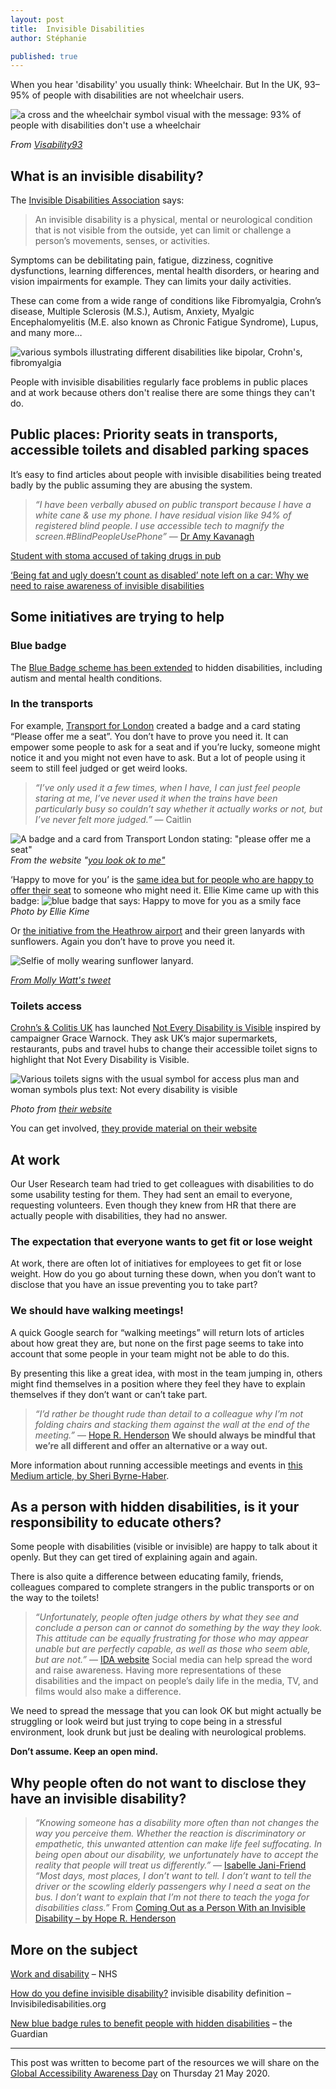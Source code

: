 ```yaml
---
layout: post
title:  Invisible Disabilities
author: Stéphanie

published: true
---
```


When you hear 'disability' you usually think: Wheelchair. But In the UK, 93–95% of people with disabilities are not wheelchair users.

<!--more-->
![a cross and the wheelchair symbol visual with the message: 93% of people with disabilities don't use a wheelchair](/images/a11y/93visability.png)

_From [Visability93](https://www.visability93.com/)_

## What is an invisible disability?
The [Invisible Disabilities Association](https://invisibledisabilities.org/what-is-an-invisible-disability/) says:

>An invisible disability is a physical, mental or neurological condition that is not visible from the outside, yet can limit or challenge a person’s movements, senses, or activities.

Symptoms can be debilitating pain, fatigue, dizziness, cognitive dysfunctions, learning differences, mental health disorders, or hearing and vision impairments for example. They can limits your daily activities.

These can come from a wide range of conditions like Fibromyalgia, Crohn’s disease, Multiple Sclerosis (M.S.), Autism, Anxiety, Myalgic Encephalomyelitis (M.E. also known as Chronic Fatigue Syndrome), Lupus, and many more…

![various symbols illustrating different disabilities like bipolar, Crohn's, fibromyalgia](/images/a11y/other-symbols.png)

People with invisible disabilities regularly face problems in public places and at work because others don't realise there are some things they can't do.

## Public places: Priority seats in transports, accessible toilets and disabled parking spaces

It’s easy to find articles about people with invisible disabilities being treated badly by the public assuming they are abusing the system.
> _“I have been verbally abused on public transport because I have a white cane & use my phone. I have residual vision like 94% of registered blind people. I use accessible tech to magnify the screen.#BlindPeopleUsePhone”_ — [Dr Amy Kavanagh](https://twitter.com/BlondeHistorian/status/1189790200404348928)

[Student with stoma accused of taking drugs in pub](https://www.bbc.co.uk/news/uk-wales-49556333)

[‘Being fat and ugly doesn’t count as disabled’ note left on a car: Why we need to raise awareness of invisible disabilities](https://metro.co.uk/2015/05/06/being-fat-and-ugly-isnt-a-disability-note-why-we-need-to-raise-awareness-of-invisible-disabilities-5182482/)

## Some initiatives are trying to help

### Blue badge
The [Blue Badge scheme has been extended](https://www.gov.uk/government/news/people-with-hidden-disabilities-to-benefit-from-blue-badges) to hidden disabilities, including autism and mental health conditions.

### In the transports
For example, [Transport for London](https://tfl.gov.uk/transport-accessibility/please-offer-me-a-seat) created a badge and a card stating “Please offer me a seat”. You don’t have to prove you need it. It can empower some people to ask for a seat and if you’re lucky, someone might notice it and you might not even have to ask. But a lot of people using it seem to still feel judged or get weird looks.

> _“I’ve only used it a few times, when I have, I can just feel people staring at me, I’ve never used it when the trains have been particularly busy so couldn’t say whether it actually works or not, but I’ve never felt more judged.”_ — Caitlin

![A badge and a card from Transport London stating: "please offer me a seat"](/images/a11y/Please-Offer-Me-A-Seat.png)
_From the website "[you look ok to me"](https://www.youlookokaytome.com/)_

‘Happy to move for you’ is the [same idea but for people who are happy to offer their seat](https://www.standard.co.uk/news/transport/happy-to-move-for-you-tube-badge-for-people-with-hidden-illnesses-to-be-rolled-out-across-uk-a4276381.html) to someone who might need it. Ellie Kime came up with this badge:
![blue badge that says: Happy to move for you as a smily face](/images/a11y/happytomoveforyoubadge.jpg)
_Photo by Ellie Kime_

Or [the initiative from the Heathrow airport](https://www.heathrow.com/at-the-airport/accessibility-and-mobility-help/hidden-disabilities) and their green lanyards with sunflowers. Again you don’t have to prove you need it.


![Selfie of molly wearing sunflower lanyard.](/images/a11y/MollyTwitter.png)

_[From Molly Watt's tweet](https://twitter.com/MollyWattTalks/status/1184080487406538755)_

### Toilets access
[Crohn’s & Colitis UK](https://www.crohnsandcolitis.org.uk/news/not-every-disability-is-visible-campaign-targets-restaurants-and-pubs) has launched [Not Every Disability is Visible](https://www.noteverydisabilityisvisible.org.uk/about-the-campaign) inspired by campaigner Grace Warnock. They ask UK’s major supermarkets, restaurants, pubs and travel hubs to change their accessible toilet signs to highlight that Not Every Disability is Visible.

![Various toilets signs with the usual symbol for access plus man and woman symbols plus text: Not every disability is visible](/images/a11y/toilets-collage.jpg)

_Photo from [their website](https://www.noteverydisabilityisvisible.org.uk/take-action)_

You can get involved, [they provide material on their website](https://www.noteverydisabilityisvisible.org.uk/take-action)

## At work

Our User Research team had tried to get colleagues with disabilities to do some usability testing for them. They had sent an email to everyone, requesting volunteers. Even though they knew from HR that there are actually people with disabilities, they had no answer.

### The expectation that everyone wants to get fit or lose weight
At work, there are often lot of initiatives for employees to get fit or lose weight. How do you go about turning these down, when you don’t want to disclose that you have an issue preventing you to take part?

### We should have walking meetings!
A quick Google search for “walking meetings” will return lots of articles about how great they are, but none on the first page seems to take into account that some people in your team might not be able to do this.

By presenting this like a great idea, with most in the team jumping in, others might find themselves in a position where they feel they have to explain themselves if they don’t want or can’t take part.

> _“I’d rather be thought rude than detail to a colleague why I’m not folding chairs and stacking them against the wall at the end of the meeting.”_ — [Hope R. Henderson](https://themighty.com/2017/12/coming-out-as-a-person-with-an-invisible-disability/)
**We should always be mindful that we’re all different and offer an alternative or a way out.**

More information about running accessible meetings and events in [this Medium article, by Sheri Byrne-Haber](https://medium.com/age-of-awareness/running-accessible-meetings-and-events-5efcd9c4a3df).

## As a person with hidden disabilities, is it your responsibility to educate others?
Some people with disabilities (visible or invisible) are happy to talk about it openly. But they can get tired of explaining again and again.

There is also quite a difference between educating family, friends, colleagues compared to complete strangers in the public transports or on the way to the toilets!
> _“Unfortunately, people often judge others by what they see and conclude a person can or cannot do something by the way they look. This attitude can be equally frustrating for those who may appear unable but are perfectly capable, as well as those who seem able, but are not.”_ — [IDA website](https://invisibledisabilities.org/what-is-an-invisible-disability/)
Social media can help spread the word and raise awareness. Having more representations of these disabilities and the impact on people’s daily life in the media, TV, and films would also make a difference.

We need to spread the message that you can look OK but might actually be struggling or look weird but just trying to cope being in a stressful environment, look drunk but just be dealing with neurological problems.

**Don’t assume. Keep an open mind.**

## Why people often do not want to disclose they have an invisible disability?
> _“Knowing someone has a disability more often than not changes the way you perceive them. Whether the reaction is discriminatory or empathetic, this unwanted attention can make life feel suffocating. In being open about our disability, we unfortunately have to accept the reality that people will treat us differently.”_ — [Isabelle Jani-Friend](https://www.theguardian.com/commentisfree/2019/aug/09/disabilities-invisible-prove-stangers-disabled-services-illnesses)
> _“Most days, most places, I don’t want to tell. I don’t want to tell the driver or the scowling elderly passengers why I need a seat on the bus. I don’t want to explain that I’m not there to teach the yoga for disabilities class.”_ From [Coming Out as a Person With an Invisible Disability – by Hope R. Henderson](https://themighty.com/2017/12/coming-out-as-a-person-with-an-invisible-disability/)

## More on the subject
[Work and disability](https://www.nhs.uk/conditions/social-care-and-support-guide/money-work-and-benefits/work-and-disability/) – NHS

[How do you define invisible disability?](https://invisibledisabilities.org/what-is-an-invisible-disability/) invisible disability definition – Invisibiledisabilities.org

[New blue badge rules to benefit people with hidden disabilities](https://www.theguardian.com/society/2018/jan/21/new-blue-badge-parking-permit-rules-benefit-people-autism-dementia-hidden-disabilities) – the Guardian

<hr>

This post was written to become part of the resources we will share on the [Global Accessibility Awareness Day](https://globalaccessibilityawarenessday.org/) on Thursday 21 May 2020.

